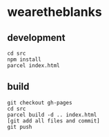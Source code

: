 # wearetheblanks

## development

```
cd src
npm install
parcel index.html
```

## build

```
git checkout gh-pages
cd src
parcel build -d .. index.html
[git add all files and commit]
git push
```

